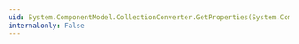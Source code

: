 ```yaml
---
uid: System.ComponentModel.CollectionConverter.GetProperties(System.ComponentModel.ITypeDescriptorContext,System.Object,System.Attribute[])
internalonly: False
---
```


